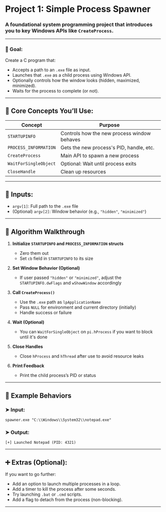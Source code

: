 # **Project 1: Simple Process Spawner**
###  **A foundational system programming project that introduces you to key Windows APIs like `CreateProcess`.**

---



### 🧾 Goal:

Create a C program that:

* Accepts a path to an `.exe` file as input.
* Launches that `.exe` as a child process using Windows API.
* Optionally controls how the window looks (hidden, maximized, minimized).
* Waits for the process to complete (or not).

---

## 🧩 Core Concepts You’ll Use:

| Concept               | Purpose                                     |
| --------------------- | ------------------------------------------- |
| `STARTUPINFO`         | Controls how the new process window behaves |
| `PROCESS_INFORMATION` | Gets the new process's PID, handle, etc.    |
| `CreateProcess`       | Main API to spawn a new process             |
| `WaitForSingleObject` | Optional: Wait until process exits          |
| `CloseHandle`         | Clean up resources                          |

---

## 🧪 Inputs:

* `argv[1]`: Full path to the `.exe` file
* (Optional) `argv[2]`: Window behavior (e.g., `"hidden"`, `"minimized"`)

---

## 🧰 Algorithm Walkthrough

1. **Initialize `STARTUPINFO` and `PROCESS_INFORMATION` structs**

   * Zero them out
   * Set `cb` field in `STARTUPINFO` to its size

2. **Set Window Behavior (Optional)**

   * If user passed `"hidden"` or `"minimized"`, adjust the `STARTUPINFO.dwFlags` and `wShowWindow` accordingly

3. **Call `CreateProcess()`**

   * Use the `.exe` path as `lpApplicationName`
   * Pass `NULL` for environment and current directory (initially)
   * Handle success or failure

4. **Wait (Optional)**

   * You can `WaitForSingleObject` on `pi.hProcess` if you want to block until it's done

5. **Close Handles**

   * Close `hProcess` and `hThread` after use to avoid resource leaks

6. **Print Feedback**

   * Print the child process’s PID or status

---

## 🧠 Example Behaviors

### ➤ Input:

```
spawner.exe "C:\\Windows\\System32\\notepad.exe"
```

### ➤ Output:

```
[+] Launched Notepad (PID: 4321)
```

---

## ➕ Extras (Optional):

If you want to go further:

* Add an option to launch multiple processes in a loop.
* Add a timer to kill the process after some seconds.
* Try launching `.bat` or `.cmd` scripts.
* Add a flag to detach from the process (non-blocking).

---
